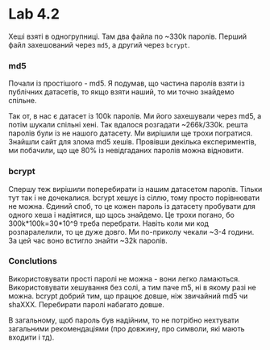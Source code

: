 # Lab 4.2

Хеші взяті в одногрупниці. Там два файла по ~330k паролів. Перший файл захешований через `md5`, а другий через `bcrypt`.

### md5

Почали із простішого - md5. Я подумав, що частина паролів взяти із публічних датасетів, то якщо взяти наший, то ми точно знайдемо спільне.

Так от, в нас є датасет із 100k паролів. Ми його захешували через md5, а потім шукали спільні хені. Так вдалося розгадати ~266k/330k. решта паролів були із не нашого датасету. Ми вирішили ще трохи погратися. Знайшли сайт для злома md5 хешів. Провівши декілька експериментів, ми побачили, що ще 80% із невідгаданих паролів можна відновити.

### bcrypt

Спершу теж вирішили поперебирати із нашим датасетом паролів. Тільки тут так і не дочекалися. bcrypt хешує із сіллю, тому просто порівнювати не можна. Єдиний споб, то це кожен пароль із датасету пробувати для одного хеша і надіятися, що щось знайдемо. Це трохи погано, бо 300k\*100k=30\*10^9 треба перебрати. Навіть коли ми код розпаралелили, то це дуже довго. Ми по-приколу чекали ~3-4 години. За цей час воно встигло знайти ~32k паролів.

### Conclutions

Використовувати прості паролі не можна - вони легко ламаються. Використовувати хешування без солі, а тим паче m5, ні в якому разі не можна. bcrypt добрий тим, що працює довше, ніж звичайний md5 чи shaXXX. Перебирати паролі набагато довше.

В загальному, щоб пароль був надійним, то не потрібно нехтувати загальними рекомендаціями (про довжину, про символи, які мають входити і тд).
